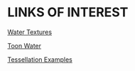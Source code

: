 # LINKS OF INTEREST
[Water Textures](https://discussions.unity.com/t/generating-water-textures-with-perlin-noise/401228)

[Toon Water](https://danielpokladek.wordpress.com/2020/03/24/toon-water-shader-perlin-noise-animation-foam/)

[Tessellation Examples](https://docs.unity3d.com/Manual/SL-SurfaceShaderTessellation.html)